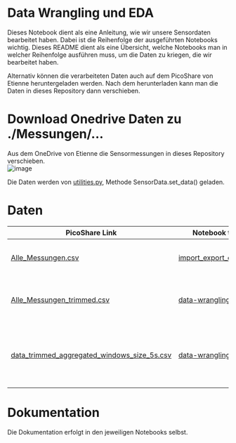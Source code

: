 # Data Wrangling und EDA
Dieses Notebook dient als eine Anleitung, wie wir unsere Sensordaten bearbeitet haben. Dabei ist die Reihenfolge der ausgeführten Notebooks wichtig. Dieses README dient als eine Übersicht, welche Notebooks man in welcher Reihenfolge ausführen muss, um die Daten zu kriegen, die wir bearbeitet haben.   

Alternativ können die verarbeiteten Daten auch auf dem PicoShare von Etienne heruntergeladen werden. Nach dem herunterladen kann man die Daten in dieses Repository dann verschieben. 

# Download Onedrive Daten zu ./Messungen/...
Aus dem OneDrive von Etienne die Sensormessungen in dieses Repository verschieben.  
![image](https://user-images.githubusercontent.com/32195170/223469168-89ab3784-cf63-4f52-9e77-159ba23b100d.png)  

Die Daten werden von [utilities.py](./data_ingestion/utilities.py), Methode SensorData.set_data() geladen. 

# Daten 
| PicoShare Link | Notebook to run | creates file | Beschreibung | 
|----------------|-----------------|--------------| ---------------------------|
| [Alle_Messungen.csv]() | [import_export_data.ipynb](https://github.com/CDL1-Sensor/Sensor_Data-Wrangling-und-EDA/blob/master/import_export_data.ipynb) | Alle_Messungen.csv | Dieses Notebook liest alle Sensordaten aus dem "Messungen" Ordner vom OneDrive und fügt diese zu einem grossen File zusammen, welches als csv. exportiert wird. |
| [Alle_Messungen_trimmed.csv]() | [data-wrangling.ipynb](https://github.com/CDL1-Sensor/Sensor_Data-Wrangling-und-EDA/blob/master/data-wrangling.ipynb) | Alle_Messungen_trimmed.csv | Dieses Notebook liest das File "Alle_Messungen.csv" und schneidet die ersten und letzten 5 Sekunden jeder Messung ab und exportiert diese als Alle_Messungen_trimmed.csv | 
| [data_trimmed_aggregated_windows_size_5s.csv]() | [data-wrangling.ipynb](https://github.com/CDL1-Sensor/Sensor_Data-Wrangling-und-EDA/blob/master/data-wrangling.ipynb) | data_trimmed_aggregated_windows_size_5s.csv | Dieses Notebook liest das File "Alle_Messungen_trimmed.csv" und aggregiert die Daten in 5 Sekunden Windows unabhängig von welcher Frequenz die Daten aufgenommen wurden. Die aggregierten Daten werden als data_trimmed_aggregated_windows_size_5s.csv exportiert. |

# Dokumentation
Die Dokumentation erfolgt in den jeweiligen Notebooks selbst.